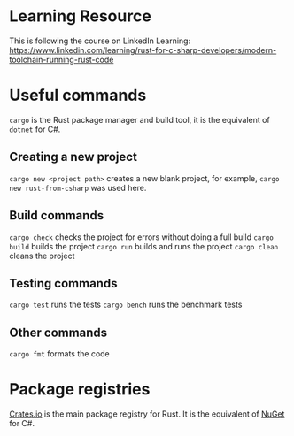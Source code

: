 # Learning Resource

This is following the course on LinkedIn Learning: <https://www.linkedin.com/learning/rust-for-c-sharp-developers/modern-toolchain-running-rust-code>

# Useful commands

`cargo` is the Rust package manager and build tool, it is the equivalent of `dotnet` for C#.

## Creating a new project
`cargo new <project path>` creates a new blank project, for example, `cargo new rust-from-csharp` was used here.

## Build commands
`cargo check` checks the project for errors without doing a full build
`cargo build` builds the project
`cargo run` builds and runs the project
`cargo clean` cleans the project

## Testing commands
`cargo test` runs the tests
`cargo bench` runs the benchmark tests

## Other commands
`cargo fmt` formats the code

# Package registries

[Crates.io](https://crates.io/) is the main package registry for Rust. It is the equivalent of [NuGet](https://www.nuget.org/) for C#.
